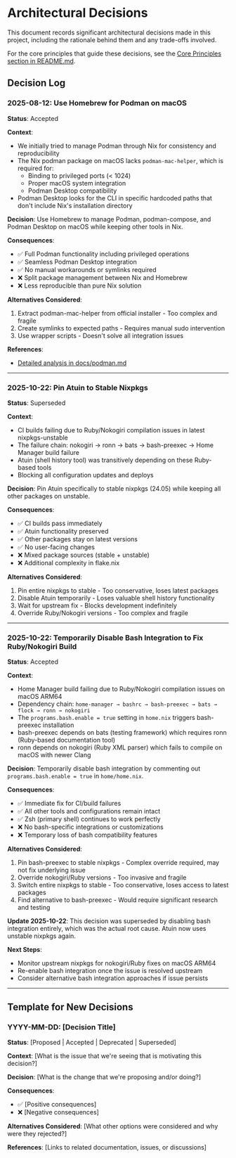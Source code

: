 # Architectural Decisions

This document records significant architectural decisions made in this project, including the rationale behind
them and any trade-offs involved.

For the core principles that guide these decisions, see the [Core Principles section in README.md](README.md#core-principles).

## Decision Log

### 2025-08-12: Use Homebrew for Podman on macOS

**Status**: Accepted

**Context**:

- We initially tried to manage Podman through Nix for consistency and reproducibility
- The Nix podman package on macOS lacks `podman-mac-helper`, which is required for:
  - Binding to privileged ports (< 1024)
  - Proper macOS system integration
  - Podman Desktop compatibility
- Podman Desktop looks for the CLI in specific hardcoded paths that don't include Nix's installation directory

**Decision**:
Use Homebrew to manage Podman, podman-compose, and Podman Desktop on macOS while keeping other tools in Nix.

**Consequences**:

- ✅ Full Podman functionality including privileged operations
- ✅ Seamless Podman Desktop integration
- ✅ No manual workarounds or symlinks required
- ❌ Split package management between Nix and Homebrew
- ❌ Less reproducible than pure Nix solution

**Alternatives Considered**:

1. Extract podman-mac-helper from official installer - Too complex and fragile
2. Create symlinks to expected paths - Requires manual sudo intervention
3. Use wrapper scripts - Doesn't solve all integration issues

**References**:

- [Detailed analysis in docs/podman.md](docs/podman.md)

---

### 2025-10-22: Pin Atuin to Stable Nixpkgs

**Status**: Superseded

**Context**:

- CI builds failing due to Ruby/Nokogiri compilation issues in latest nixpkgs-unstable
- The failure chain: nokogiri → ronn → bats → bash-preexec → Home Manager build failure
- Atuin (shell history tool) was transitively depending on these Ruby-based tools
- Blocking all configuration updates and deploys

**Decision**:
Pin Atuin specifically to stable nixpkgs (24.05) while keeping all other packages on unstable.

**Consequences**:

- ✅ CI builds pass immediately
- ✅ Atuin functionality preserved
- ✅ Other packages stay on latest versions
- ✅ No user-facing changes
- ❌ Mixed package sources (stable + unstable)
- ❌ Additional complexity in flake.nix

**Alternatives Considered**:

1. Pin entire nixpkgs to stable - Too conservative, loses latest packages
2. Disable Atuin temporarily - Loses valuable shell history functionality
3. Wait for upstream fix - Blocks development indefinitely
4. Override Ruby/Nokogiri versions - Too complex and fragile

---

### 2025-10-22: Temporarily Disable Bash Integration to Fix Ruby/Nokogiri Build

**Status**: Accepted

**Context**:

- Home Manager build failing due to Ruby/Nokogiri compilation issues on macOS ARM64
- Dependency chain: `home-manager → bashrc → bash-preexec → bats → flock → ronn → nokogiri`
- The `programs.bash.enable = true` setting in `home.nix` triggers bash-preexec installation
- bash-preexec depends on bats (testing framework) which requires ronn (Ruby-based documentation tool)
- ronn depends on nokogiri (Ruby XML parser) which fails to compile on macOS with newer Clang

**Decision**:
Temporarily disable bash integration by commenting out `programs.bash.enable = true` in `home/home.nix`.

**Consequences**:

- ✅ Immediate fix for CI/build failures
- ✅ All other tools and configurations remain intact
- ✅ Zsh (primary shell) continues to work perfectly
- ❌ No bash-specific integrations or customizations
- ❌ Temporary loss of bash compatibility features

**Alternatives Considered**:

1. Pin bash-preexec to stable nixpkgs - Complex override required, may not fix underlying issue
2. Override nokogiri/Ruby versions - Too invasive and fragile
3. Switch entire nixpkgs to stable - Too conservative, loses access to latest packages
4. Find alternative to bash-preexec - Would require significant research and testing

**Update 2025-10-22**: This decision was superseded by disabling bash integration entirely, which was the
actual root cause. Atuin now uses unstable nixpkgs again.

**Next Steps**:

- Monitor upstream nixpkgs for nokogiri/Ruby fixes on macOS ARM64
- Re-enable bash integration once the issue is resolved upstream
- Consider alternative bash integration approaches if issue persists

---

## Template for New Decisions

### YYYY-MM-DD: [Decision Title]

**Status**: [Proposed | Accepted | Deprecated | Superseded]

**Context**:
[What is the issue that we're seeing that is motivating this decision?]

**Decision**:
[What is the change that we're proposing and/or doing?]

**Consequences**:

- ✅ [Positive consequences]
- ❌ [Negative consequences]

**Alternatives Considered**:
[What other options were considered and why were they rejected?]

**References**:
[Links to related documentation, issues, or discussions]
